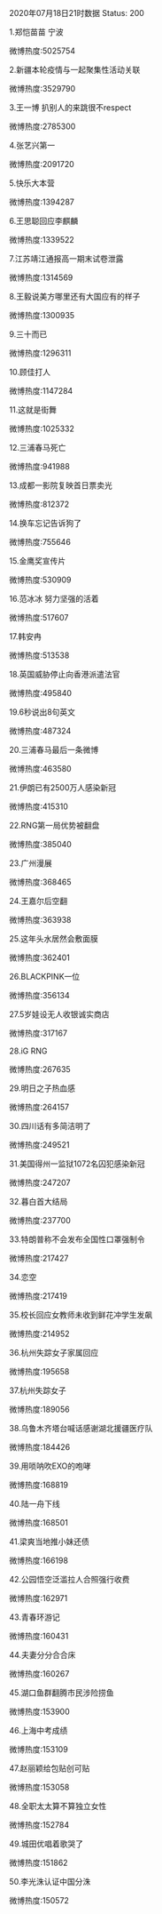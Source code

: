 2020年07月18日21时数据
Status: 200

1.郑恺苗苗 宁波

微博热度:5025754

2.新疆本轮疫情与一起聚集性活动关联

微博热度:3529790

3.王一博 扒别人的来跳很不respect

微博热度:2785300

4.张艺兴第一

微博热度:2091720

5.快乐大本营

微博热度:1394287

6.王思聪回应李麒麟

微博热度:1339522

7.江苏靖江通报高一期末试卷泄露

微博热度:1314569

8.王毅说美方哪里还有大国应有的样子

微博热度:1300935

9.三十而已

微博热度:1296311

10.顾佳打人

微博热度:1147284

11.这就是街舞

微博热度:1025332

12.三浦春马死亡

微博热度:941988

13.成都一影院复映首日票卖光

微博热度:812372

14.换车忘记告诉狗了

微博热度:755646

15.金鹰奖宣传片

微博热度:530909

16.范冰冰 努力坚强的活着

微博热度:517607

17.韩安冉

微博热度:513538

18.英国威胁停止向香港派遣法官

微博热度:495840

19.6秒说出8句英文

微博热度:487324

20.三浦春马最后一条微博

微博热度:463580

21.伊朗已有2500万人感染新冠

微博热度:415310

22.RNG第一局优势被翻盘

微博热度:385040

23.广州漫展

微博热度:368465

24.王嘉尔后空翻

微博热度:363938

25.这年头水居然会敷面膜

微博热度:362401

26.BLACKPINK一位

微博热度:356134

27.5岁娃设无人收银诚实商店

微博热度:317167

28.iG RNG

微博热度:267635

29.明日之子热血感

微博热度:264157

30.四川话有多简洁明了

微博热度:249521

31.美国得州一监狱1072名囚犯感染新冠

微博热度:247207

32.暮白首大结局

微博热度:237700

33.特朗普称不会发布全国性口罩强制令

微博热度:217427

34.恋空

微博热度:217419

35.校长回应女教师未收到鲜花冲学生发飙

微博热度:214952

36.杭州失踪女子家属回应

微博热度:195658

37.杭州失踪女子

微博热度:189056

38.乌鲁木齐塔台喊话感谢湖北援疆医疗队

微博热度:184426

39.用唢呐吹EXO的咆哮

微博热度:168819

40.陆一舟下线

微博热度:168501

41.梁爽当地推小妹还债

微博热度:166198

42.公园悟空泛滥拉人合照强行收费

微博热度:162971

43.青春环游记

微博热度:160431

44.夫妻分分合合床

微博热度:160267

45.湖口鱼群翻腾市民涉险捞鱼

微博热度:153900

46.上海中考成绩

微博热度:153109

47.赵丽颖给包贴创可贴

微博热度:153058

48.全职太太算不算独立女性

微博热度:152784

49.城田优唱着歌哭了

微博热度:151862

50.李光洙认证中国分洙

微博热度:150572

